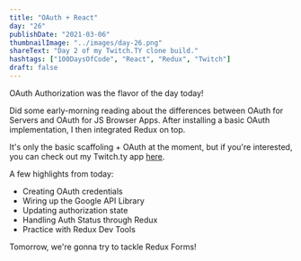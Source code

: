 ```yaml
---
title: "OAuth + React"
day: "26"
publishDate: "2021-03-06"
thumbnailImage: "../images/day-26.png"
shareText: "Day 2 of my Twitch.TY clone build."
hashtags: ["100DaysOfCode", "React", "Redux", "Twitch"]
draft: false
---
```


OAuth Authorization was the flavor of the day today!

Did some early-morning reading about the differences between OAuth for Servers and OAuth for JS Browser Apps. After installing a basic OAuth implementation, I then integrated Redux on top.

It's only the basic scaffoling + OAuth at the moment, but if you're interested, you can check out my Twitch.ty app <a href="https://tcs-simple-twitch-clone.netlify.app/" target="_blank">here</a>.

A few highlights from today:

- Creating OAuth credentials
- Wiring up the Google API Library
- Updating authorization state
- Handling Auth Status through Redux
- Practice with Redux Dev Tools

Tomorrow, we're gonna try to tackle Redux Forms!
